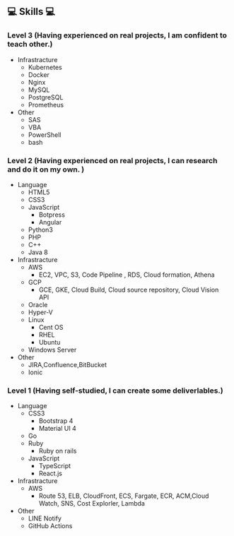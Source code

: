 ## 💻 Skills 💻

### Level 3 (Having experienced on real projects, I am confident to teach other.) 
- Infrastracture
  - Kubernetes
  - Docker
  - Nginx
  - MySQL
  - PostgreSQL
  - Prometheus
- Other
  - SAS
  - VBA
  - PowerShell
  - bash

### Level 2 (Having experienced on real projects, I can research and do it on my own. )
- Language
  - HTML5
  - CSS3
  - JavaScript
    - Botpress
    - Angular
  - Python3
  - PHP
  - C++
  - Java 8
- Infrastracture
  - AWS
    - EC2, VPC, S3, Code Pipeline , RDS, Cloud formation, Athena
  - GCP
    - GCE, GKE, Cloud Build, Cloud source repository, Cloud Vision API
  - Oracle
  - Hyper-V
  - Linux
    - Cent OS
    - RHEL
    - Ubuntu
  - Windows Server
- Other
   - JIRA,Confluence,BitBucket
   - Ionic


### Level 1 (Having self-studied, I can create some deliverlables.)
- Language
  - CSS3
    - Bootstrap 4
    - Material UI 4
  - Go
  - Ruby
    - Ruby on rails
  - JavaScript
    - TypeScript
    - React.js
- Infrastracture
  - AWS
    - Route 53, ELB, CloudFront, ECS, Fargate, ECR, ACM,Cloud Watch, SNS, Cost Explorler, Lambda
- Other
  - LINE Notify
  - GitHub Actions
